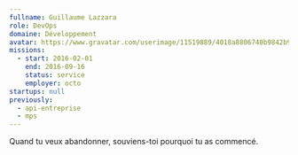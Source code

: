 ```yaml
---
fullname: Guillaume Lazzara
role: DevOps
domaine: Développement
avatar: https://www.gravatar.com/userimage/11519889/4018a8806740b9842b9fa9efbc32db1d?size=512
missions:
  - start: 2016-02-01
    end: 2016-09-16
    status: service
    employer: octo
startups: null
previously:
  - api-entreprise
  - mps
---
```

Quand tu veux abandonner, souviens-toi pourquoi tu as commencé.